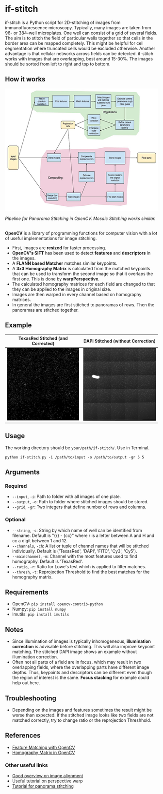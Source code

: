 # if-stitch

if-stitch is a Python script for 2D-stitching of images from immunofluorescence microscopy.
Typically, many images are taken from 96- or 384-well microplates. One well can consist of a grid of several fields.
The aim is to stitch the field of particular wells together so that cells in the border area can be mapped completely.
This might be helpful for cell segmentation where truncated cells would be excluded otherwise. Another advantage is that
cellular networks across fields can be detected.
if-stitch works with images that are overlapping, best around 15-30%. The images should be sorted from left to right
and top to bottom.

## How it works

<p align="center">
    <img src="./img/image_stitching_opencv_pipeline.png" alt="OpenCV Stitching pipeline" width="600" height="401">
</p>
<em>Pipeline for Panorama Stitching in OpenCV. Mosaic Stitching works similar.</em>
<br/><br/>

**OpenCV** is a library of programming functions for computer vision with a lot of useful implementations for image stitching.

* First, images are **resized** for faster processing.
* **OpenCV's SIFT** has been used to detect **features** and **descriptors** in the images.
* A **FLANN based Matcher** matches similar keypoints.
* A **3x3 Homography Matrix** is calculated from the matched keypoints that can be used to transform the second image so that it overlaps the first one. 
This is done by **warpPerspective**.
* The calculated homography matrices for each field are changed to that they can be applied to the images in original size.
* Images are then warped in every channel based on homography matrices.
* In general the images are first stitched to panoramas of rows. Then the panoramas are stitched together.

## Example

TexasRed Stitched (and Corrected)             |  DAPI Stitched (without Correction)
:-------------------------:|:-------------------------:
![TexasRed Stitched](./img/TexasRed_stitched.png)  |  ![DAPI Stitched](./img/DAPI_stitched.png)

## Usage

The working directory should be `your/path/if-stitch/`. Use in Terminal.
```
python if-stitch.py -i /path/to/input -o /path/to/output -gr 5 5
```

## Arguments

### Required

* `--input`, `-i`: Path to folder with all images of one plate.
* `--output`, `-o`: Path to folder where stitched images should be stored.
* `--grid`, `-gr`: Two integers that define number of rows and columns.

### Optional

* `--string`, `-s`: String by which name of well can be identified from filename. Default is "{r} - {cc}" 
where r is a letter between A and H and cc a digit between 1 and 12.
* `--channels`, `-ch`: A list or tuple of channel names that will be stitched individually. 
Default is ('TexasRed', 'DAPI', 'FITC', 'Cy3', 'Cy5').
* `--mainchannel`, `-m`: Channel with the most features used to find homography. Default is 'TexasRed'.
* `--ratio`, `-r`: Ratio for Lowe's test which is applied to filter matches.
* `--thresh`, `-t`: Reprojection Threshold to find the best matches for the homography matrix.

## Requirements

* OpenCV: `pip install opencv-contrib-python`
* Numpy: `pip install numpy`
* Imutils: `pip install imutils`

## Notes

* Since illumination of images is typically inhomogeneous, **illumination correction** is advisable before stitching.
This will also improve keypoint matching. The stitched DAPI image shows an example without illumination correction.
* Often not all parts of a field are in focus, which may result in two overlapping fields, where the overlapping parts
have different image depths. Thus, keypoints and descriptors can be different even though the region of interest is the same.
**Focus stacking** for example could help out here.

## Troubleshooting
* Depending on the images and features sometimes the result might be worse than expected. If the stitched image looks like
two fields are not matched correctly, try to change ratio or the reprojection Threshhold.

## References

* [Feature Matching with OpenCV](https://docs.opencv.org/master/dc/dc3/tutorial_py_matcher.html)
* [Homography Matrix in OpenCV](https://docs.opencv.org/master/d1/de0/tutorial_py_feature_homography.html)

### Other useful links

* [Good overview on image alignment](https://www.learnopencv.com/image-alignment-feature-based-using-opencv-c-python/)
* [Useful tutorial on perspective warp](https://medium.com/acmvit/how-to-project-an-image-in-perspective-view-of-a-background-image-opencv-python-d101bdf966bc)
* [Tutorial for panorama stitching](https://www.pyimagesearch.com/2016/01/11/opencv-panorama-stitching/)

